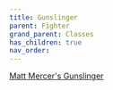 ```yaml
---
title: Gunslinger
parent: Fighter
grand_parent: Classes
has_children: true
nav_order:
---
```


[Matt Mercer's Gunslinger](Classes\Fighter\Gunslinger\563826-Gunslinger_1.3.pdf)